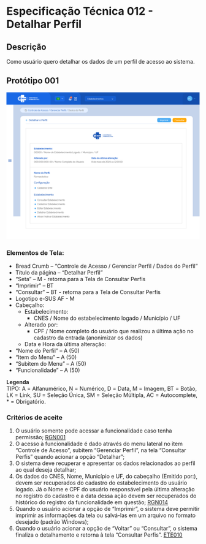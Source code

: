 # Especificação Técnica 012 - Detalhar Perfil

## Descrição
Como usuário quero detalhar os dados de um perfil de acesso ao sistema. 

## Protótipo 001
![alt text](../imagens/ete-012-prot-001.png)

### Elementos de Tela:
* Bread Crumb – “Controle de Acesso / Gerenciar Perfil / Dados do Perfil” 
* Título da página – “Detalhar Perfil” 
* “Seta” – M - retorna para a Tela de Consultar Perfis 
* “Imprimir” – BT 
* “Consultar” – BT - retorna para a Tela de Consultar Perfis 
* Logotipo e-SUS AF - M 
* Cabeçalho:  
    * Estabelecimento: 
        * CNES / Nome do estabelecimento logado / Município / UF  
    * Alterado por:  
        * CPF / Nome completo do usuário que realizou a última ação no cadastro da entrada (anonimizar os dados)  
    * Data e Hora da última alteração: 
* “Nome do Perfil” – A (50) 
* “Item do Menu” – A (50) 
* “Subitem do Menu” – A (50) 
* “Funcionalidade” – A (50) 

**Legenda**  
TIPO: A = Alfanumérico, N = Numérico, D = Data, M = Imagem, BT = Botão, LK = Link, SU = Seleção Única, SM = Seleção Múltipla, AC = Autocomplete, * = Obrigatório. 

### Critérios de aceite 
1. O usuário somente pode acessar a funcionalidade caso tenha permissão; [RGN001](DocumentoDeRegrasv2.md#rgn001)
2. O acesso à funcionalidade é dado através do menu lateral no item “Controle de Acesso”, subitem “Gerenciar Perfil”, na tela “Consultar Perfis” quando acionar a opção “Detalhar”;   
3. O sistema deve recuperar e apresentar os dados relacionados ao perfil ao qual deseja detalhar; 
4. Os dados do CNES, Nome, Município e UF, do cabeçalho (Emitido por:), devem ser recuperados do cadastro do estabelecimento do usuário logado. Já o Nome e CPF do usuário responsável pela última alteração no registro do cadastro e a data dessa ação devem ser recuperados do histórico do registro da funcionalidade em questão; [RGN014](DocumentoDeRegrasv2.md#rgn014)
5. Quando o usuário acionar a opção de “Imprimir”, o sistema deve permitir imprimir as informações da tela ou salvá-las em um arquivo no formato desejado (padrão Windows); 
6. Quando o usuário acionar a opção de “Voltar” ou “Consultar”, o sistema finaliza o detalhamento e retorna à tela “Consultar Perfis”. [ETE010](ETE010.md)
